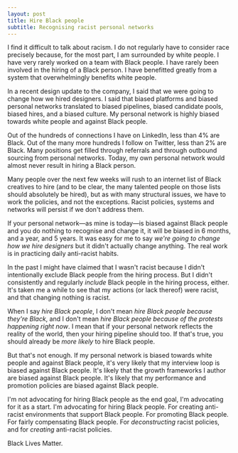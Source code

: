 ```yaml
---
layout: post
title: Hire Black people
subtitle: Recognising racist personal networks
---
```

I find it difficult to talk about racism. I do not regularly have to consider race precisely because, for the most part, I am surrounded by white people. I have very rarely worked on a team with Black people. I have rarely been involved in the hiring of a Black person. I have benefitted greatly from a system that overwhelmingly benefits white people.

In a recent design update to the company, I said that we were going to change how we hired designers. I said that biased platforms and biased personal networks translated to biased pipelines, biased candidate pools, biased hires, and a biased culture. My personal network is highly biased towards white people and against Black people.

Out of the hundreds of connections I have on LinkedIn, less than 4% are Black. Out of the many more hundreds I follow on Twitter, less than 2% are Black. Many positions get filled through referrals and through outbound sourcing from personal networks. Today, my own personal network would almost never result in hiring a Black person.

Many people over the next few weeks will rush to an internet list of Black creatives to hire (and to be clear, the many talented people on those lists should absolutely be hired), but as with many structural issues, we have to work the policies, and not the exceptions. Racist policies, systems and networks will persist if we don't address them.

If your personal network—as mine is today—is biased against Black people and you do nothing to recognise and change it, it will be biased in 6 months, and a year, and 5 years. It was easy for me to say _we're going to change how we hire designers_ but it didn't actually change anything. The real work is in practicing daily anti-racist habits.

In the past I might have claimed that I wasn't racist because I didn't intentionally exclude Black people from the hiring process. But I didn't consistently and regularly _include_ Black people in the hiring process, either. It's taken me a while to see that my actions (or lack thereof) were racist, and that changing nothing is racist.

When I say _hire Black people_, I don't mean _hire Black people because they're Black_, and I don't mean _hire Black people because of the protests happening right now_. I mean that if your personal network reflects the reality of the world, then your hiring pipeline should too. If that's true, you should already be _more likely_ to hire Black people.

But that's not enough. If my personal network is biased towards white people and against Black people, it's very likely that my interview loop is biased against Black people. It's likely that the growth frameworks I author are biased against Black people. It's likely that my performance and promotion policies are biased against Black people.

I'm not advocating for hiring Black people as the end goal, I'm advocating for it as a start. I'm advocating for hiring Black people. For creating anti-racist environments that support Black people. For promoting Black people. For fairly compensating Black people. For _deconstructing_ racist policies, and for _creating_ anti-racist policies.

Black Lives Matter.